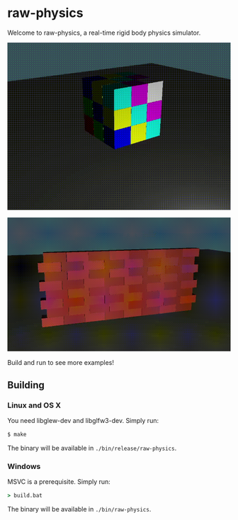# raw-physics

Welcome to raw-physics, a real-time rigid body physics simulator.

![example1](doc1/../doc/example1.gif)

![example2](doc1/../doc/example2.gif)

Build and run to see more examples!

## Building

### Linux and OS X

You need libglew-dev and libglfw3-dev. Simply run:

```bash
$ make
```

The binary will be available in `./bin/release/raw-physics`.

### Windows

MSVC is a prerequisite. Simply run:

```bat
> build.bat
```

The binary will be available in `./bin/raw-physics`.